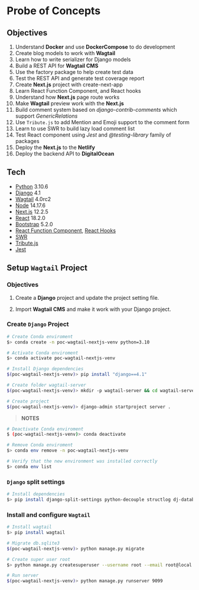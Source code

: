 # Probe of Concepts

## Objectives
1. Understand **Docker** and use **DockerCompose** to do development
2. Create blog models to work with **Wagtail**
3. Learn how to write serializer for Django models
4. Build a REST API for **Wagtail CMS**
5. Use the factory package to help create test data
6. Test the REST API and generate test coverage report
7. Create **Next.js** project with create-next-app
8. Learn React Function Component, and React hooks
9. Understand how **Next.js** page route works
10. Make **Wagtail** preview work with the **Next.js**
11. Build comment system based on *django-contrib-comments* which support *GenericRelations*
12. Use `Tribute.js` to add Mention and Emoji support to the comment form
13. Learn to use SWR to build lazy load comment list
14. Test React component using *Jest* and *@testing-library* family of packages
15. Deploy the **Next.js** to the **Netlify**
16. Deploy the backend API to **DigitalOcean**

## Tech
- [Python](https://docs.python.org/3/whatsnew/3.10.html) 3.10.6
- [Django](https://devdocs.io/django~4.1/) 4.1
- [Wagtail](https://docs.wagtail.org/en/latest/releases/4.0.html) 4.0rc2
- [Node](https://nodejs.org/docs/latest-v14.x/api/) 14.17.6
- [Next.js](https://nextjs.org/learn/foundations/about-nextjs/what-is-nextjs) 12.2.5
- [React](https://reactjs.org/docs/getting-started.html) 18.2.0
- [Bootstrap](https://getbootstrap.com/docs/5.2/getting-started/introduction/) 5.2.0
- [React Function Component](https://www.knowledgehut.com/blog/web-development/react-functional-components), [React Hooks](https://fettblog.eu/typescript-react/hooks/)
- [SWR](https://swr.vercel.app/)
- [Tribute.js](https://www.npmjs.com/package/tributejs)
- [Jest](https://jestjs.io/docs/getting-started)

## Setup `Wagtail` Project
### Objectives
1. Create a **Django** project and update the project setting file.

2. Import **Wagtail CMS** and make it work with your Django project.

### Create `Django` Project
```bash
# Create Conda enviroment
$> conda create -n poc-wagtail-nextjs-venv python=3.10

# Activate Conda enviroment
$> conda activate poc-wagtail-nextjs-venv

# Install Django dependencies
$(poc-wagtail-nextjs-venv)> pip install "django==4.1"

# Create folder wagtail-server
$(poc-wagtail-nextjs-venv)> mkdir -p wagtail-server && cd wagtail-server

# Create project
$(poc-wagtail-nextjs-venv)> django-admin startproject server .
```
> **NOTES**
```bash
# Deactivate Conda enviroment
$ (poc-wagtail-nextjs-venv)> conda deactivate

# Remove Conda enviroment
$> conda env remove -n poc-wagtail-nextjs-venv

# Verify that the new environment was installed correctly
$> conda env list
```

### `Django` split settings

```bash
# Install dependencies
$> pip install django-split-settings python-decouple structlog dj-database-url nplusone django-querycount ipython bcrypt psycopg2-binary
```


### Install and configure `Wagtail`
```bash
# Install wagtail
$> pip install wagtail
```

```bash
# Migrate db.sqlite3 
$(poc-wagtail-nextjs-venv)> python manage.py migrate

# Create super user root
$> python manage.py createsuperuser --username root --email root@local.test

# Run server
$(poc-wagtail-nextjs-venv)> python manage.py runserver 9099
```